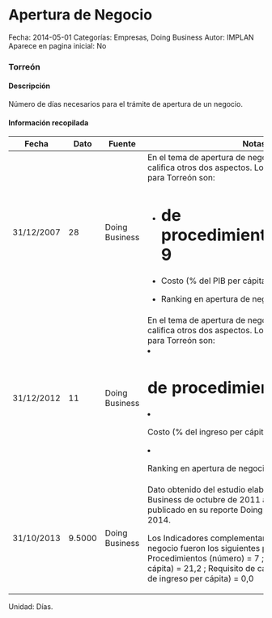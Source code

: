 Apertura de Negocio
=====

Fecha: 2014-05-01
Categorías: Empresas, Doing Business
Autor: IMPLAN
Aparece en pagina inicial: No

### Torreón

#### Descripción

Número de días necesarios para el trámite de apertura de un negocio.

<!-- break -->

#### Información recopilada

<table class="table table-hover table-bordered matriz">
  <thead>
    <tr><th>Fecha</th><th>Dato</th><th>Fuente</th><th>Notas</th></tr>
  </thead>
  <tbody>
    <tr><td class="centrado">31/12/2007</td><td class="derecha">28</td><td>Doing Business</td><td>En el tema de apertura de negocio Doing Business califica otros dos aspectos. Los resultados de 2007 para Torreón son: 

- # de procedimientos/trámites: 9 
- Costo (% del PIB per cápita): 13 
- Ranking en apertura de negocio: 6</td></tr>
    <tr><td class="centrado">31/12/2012</td><td class="derecha">11</td><td>Doing Business</td><td>En el tema de apertura de negocio Doing Business califica otros dos aspectos. Los resultados de 2012 para Torreón son:

- # de procedimientos: 7
- Costo (% del ingreso per cápita): 12.8

- Ranking en apertura de negocio: 22</td></tr>
    <tr><td class="centrado">31/10/2013</td><td class="derecha">9.5000</td><td>Doing Business</td><td>Dato obtenido del estudio elaborado por Doing Business de octubre de 2011 a octubre de 2013 y publicado en su reporte Doing Business en México 2014.

Los Indicadores complementarios en apertura de un negocio fueron los siguientes para Torreón:
Procedimientos (número) = 7 ; 
Costo (% de ingreso per cápita) = 21,2 ;
Requisito de capital mínimo pagado (% de ingreso per cápita) = 0,0</td></tr>
  </tbody>
</table>

Unidad: Días.
